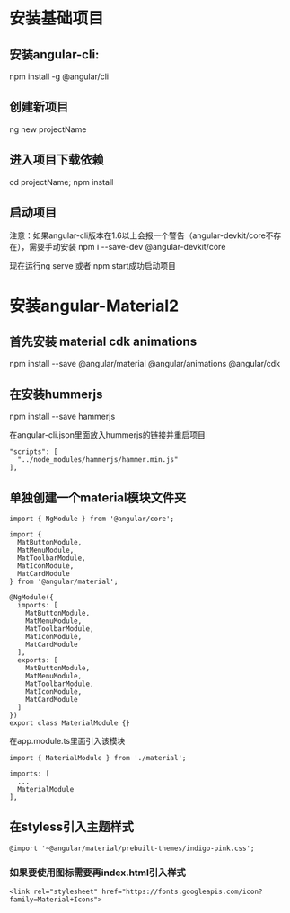 # 安装基础项目

## 安装angular-cli:

npm install -g @angular/cli

## 创建新项目

ng new projectName

## 进入项目下载依赖

cd projectName; npm install

## 启动项目

注意：如果angular-cli版本在1.6以上会报一个警告（angular-devkit/core不存在），需要手动安装 npm i --save-dev @angular-devkit/core

现在运行ng serve 或者 npm start成功启动项目

# 安装angular-Material2

## 首先安装 material cdk animations

npm install --save @angular/material @angular/animations @angular/cdk

## 在安装hummerjs

npm install --save hammerjs

在angular-cli.json里面放入hummerjs的链接并重启项目

```
"scripts": [
  "../node_modules/hammerjs/hammer.min.js"
],
```

## 单独创建一个material模块文件夹

```
import { NgModule } from '@angular/core';

import {
  MatButtonModule,
  MatMenuModule,
  MatToolbarModule,
  MatIconModule,
  MatCardModule
} from '@angular/material';

@NgModule({
  imports: [
    MatButtonModule,
    MatMenuModule,
    MatToolbarModule,
    MatIconModule,
    MatCardModule
  ],
  exports: [
    MatButtonModule,
    MatMenuModule,
    MatToolbarModule,
    MatIconModule,
    MatCardModule
  ]
})
export class MaterialModule {}
```

在app.module.ts里面引入该模块

```
import { MaterialModule } from './material';

imports: [
  ...
  MaterialModule
],
```

## 在styless引入主题样式

```
@import '~@angular/material/prebuilt-themes/indigo-pink.css';
```

### 如果要使用图标需要再index.html引入样式

```
<link rel="stylesheet" href="https://fonts.googleapis.com/icon?family=Material+Icons">
```
